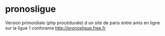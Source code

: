 # pronosligue
Version primordiale (php procédurale) d un site de paris entre amis en ligne sur la ligue 1 conforama
http://pronosligue.free.fr


